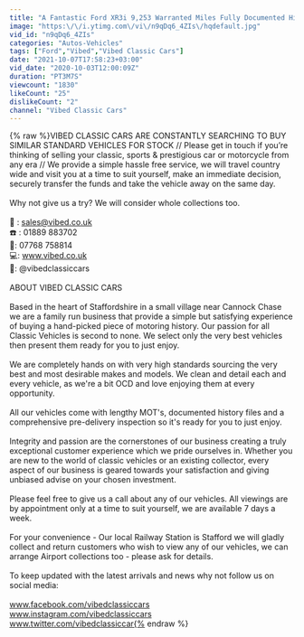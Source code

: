 ```yaml
---
title: "A Fantastic Ford XR3i 9,253 Warranted Miles Fully Documented History - NOW SOLD SIMILAR REQUIRED!"
image: "https:\/\/i.ytimg.com\/vi\/n9qDq6_4ZIs\/hqdefault.jpg"
vid_id: "n9qDq6_4ZIs"
categories: "Autos-Vehicles"
tags: ["Ford","Vibed","Vibed Classic Cars"]
date: "2021-10-07T17:58:23+03:00"
vid_date: "2020-10-03T12:00:09Z"
duration: "PT3M7S"
viewcount: "1830"
likeCount: "25"
dislikeCount: "2"
channel: "Vibed Classic Cars"
---
```

{% raw %}VIBED CLASSIC CARS ARE CONSTANTLY SEARCHING TO BUY SIMILAR STANDARD VEHICLES FOR STOCK // Please get in touch if you’re thinking of selling your classic, sports &amp; prestigious car or motorcycle from any era // We provide a simple hassle free service, we will travel country wide and visit you at a time to suit yourself, make an immediate decision, securely transfer the funds and take the vehicle away on the same day.<br /><br />Why not give us a try? We will consider whole collections too.<br /><br />📧 : sales@vibed.co.uk<br />☎️ : 01889 883702<br />📱: 07768 758814<br />💻: www.vibed.co.uk<br />👀: @vibedclassiccars<br /><br />ABOUT VIBED CLASSIC CARS <br /><br />Based in the heart of Staffordshire in a small village near Cannock Chase we are a family run business that provide a simple but satisfying experience of buying a hand-picked piece of motoring history. Our passion for all Classic Vehicles is second to none. We select only the very best vehicles then present them ready for you to just enjoy.<br /><br />We are completely hands on with very high standards sourcing the very best and most desirable makes and models. We clean and detail each and every vehicle, as we're a bit OCD and love enjoying them at every opportunity.<br /><br />All our vehicles come with lengthy MOT's, documented history files and a comprehensive pre-delivery inspection so it's ready for you to just enjoy.<br /><br />Integrity and passion are the cornerstones of our business creating a truly exceptional customer experience which we pride ourselves in. Whether you are new to the world of classic vehicles or an existing collector, every aspect of our business is geared towards your satisfaction and giving unbiased advise on your chosen investment.<br /><br />Please feel free to give us a call about any of our vehicles. All viewings are by appointment only at a time to suit yourself, we are available 7 days a week.<br /><br />For your convenience - Our local Railway Station is Stafford we will gladly collect and return customers who wish to view any of our vehicles, we can arrange Airport collections too - please ask for details.<br /><br />To keep updated with the latest arrivals and news why not follow us on social media:<br /><br />www.facebook.com/vibedclassiccars<br />www.instagram.com/vibedclassiccars<br />www.twitter.com/vibedclassiccar{% endraw %}
